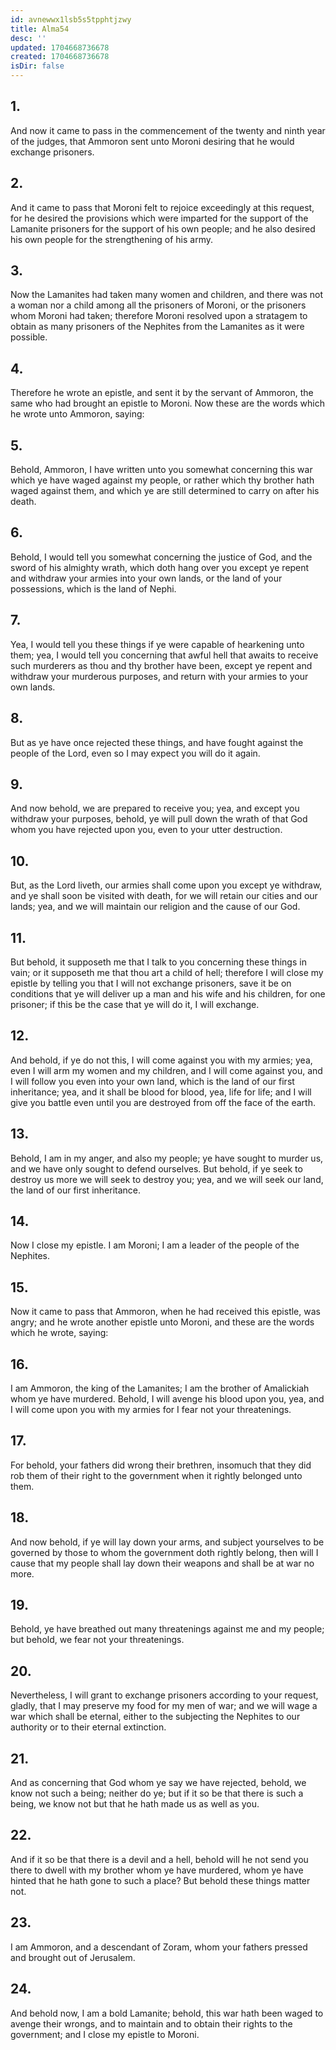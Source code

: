 ```yaml
---
id: avnewwx1lsb5s5tpphtjzwy
title: Alma54
desc: ''
updated: 1704668736678
created: 1704668736678
isDir: false
---
```

## 1.
And now it came to pass in the commencement of the twenty and ninth year of the judges, that Ammoron sent unto Moroni desiring that he would exchange prisoners.
## 2.
And it came to pass that Moroni felt to rejoice exceedingly at this request, for he desired the provisions which were imparted for the support of the Lamanite prisoners for the support of his own people; and he also desired his own people for the strengthening of his army.
## 3.
Now the Lamanites had taken many women and children, and there was not a woman nor a child among all the prisoners of Moroni, or the prisoners whom Moroni had taken; therefore Moroni resolved upon a stratagem to obtain as many prisoners of the Nephites from the Lamanites as it were possible.
## 4.
Therefore he wrote an epistle, and sent it by the servant of Ammoron, the same who had brought an epistle to Moroni. Now these are the words which he wrote unto Ammoron, saying:
## 5.
Behold, Ammoron, I have written unto you somewhat concerning this war which ye have waged against my people, or rather which thy brother hath waged against them, and which ye are still determined to carry on after his death.
## 6.
Behold, I would tell you somewhat concerning the justice of God, and the sword of his almighty wrath, which doth hang over you except ye repent and withdraw your armies into your own lands, or the land of your possessions, which is the land of Nephi.
## 7.
Yea, I would tell you these things if ye were capable of hearkening unto them; yea, I would tell you concerning that awful hell that awaits to receive such murderers as thou and thy brother have been, except ye repent and withdraw your murderous purposes, and return with your armies to your own lands.
## 8.
But as ye have once rejected these things, and have fought against the people of the Lord, even so I may expect you will do it again.
## 9.
And now behold, we are prepared to receive you; yea, and except you withdraw your purposes, behold, ye will pull down the wrath of that God whom you have rejected upon you, even to your utter destruction.
## 10.
But, as the Lord liveth, our armies shall come upon you except ye withdraw, and ye shall soon be visited with death, for we will retain our cities and our lands; yea, and we will maintain our religion and the cause of our God.
## 11.
But behold, it supposeth me that I talk to you concerning these things in vain; or it supposeth me that thou art a child of hell; therefore I will close my epistle by telling you that I will not exchange prisoners, save it be on conditions that ye will deliver up a man and his wife and his children, for one prisoner; if this be the case that ye will do it, I will exchange.
## 12.
And behold, if ye do not this, I will come against you with my armies; yea, even I will arm my women and my children, and I will come against you, and I will follow you even into your own land, which is the land of our first inheritance; yea, and it shall be blood for blood, yea, life for life; and I will give you battle even until you are destroyed from off the face of the earth.
## 13.
Behold, I am in my anger, and also my people; ye have sought to murder us, and we have only sought to defend ourselves. But behold, if ye seek to destroy us more we will seek to destroy you; yea, and we will seek our land, the land of our first inheritance.
## 14.
Now I close my epistle. I am Moroni; I am a leader of the people of the Nephites.
## 15.
Now it came to pass that Ammoron, when he had received this epistle, was angry; and he wrote another epistle unto Moroni, and these are the words which he wrote, saying:
## 16.
I am Ammoron, the king of the Lamanites; I am the brother of Amalickiah whom ye have murdered. Behold, I will avenge his blood upon you, yea, and I will come upon you with my armies for I fear not your threatenings.
## 17.
For behold, your fathers did wrong their brethren, insomuch that they did rob them of their right to the government when it rightly belonged unto them.
## 18.
And now behold, if ye will lay down your arms, and subject yourselves to be governed by those to whom the government doth rightly belong, then will I cause that my people shall lay down their weapons and shall be at war no more.
## 19.
Behold, ye have breathed out many threatenings against me and my people; but behold, we fear not your threatenings.
## 20.
Nevertheless, I will grant to exchange prisoners according to your request, gladly, that I may preserve my food for my men of war; and we will wage a war which shall be eternal, either to the subjecting the Nephites to our authority or to their eternal extinction.
## 21.
And as concerning that God whom ye say we have rejected, behold, we know not such a being; neither do ye; but if it so be that there is such a being, we know not but that he hath made us as well as you.
## 22.
And if it so be that there is a devil and a hell, behold will he not send you there to dwell with my brother whom ye have murdered, whom ye have hinted that he hath gone to such a place? But behold these things matter not.
## 23.
I am Ammoron, and a descendant of Zoram, whom your fathers pressed and brought out of Jerusalem.
## 24.
And behold now, I am a bold Lamanite; behold, this war hath been waged to avenge their wrongs, and to maintain and to obtain their rights to the government; and I close my epistle to Moroni.
